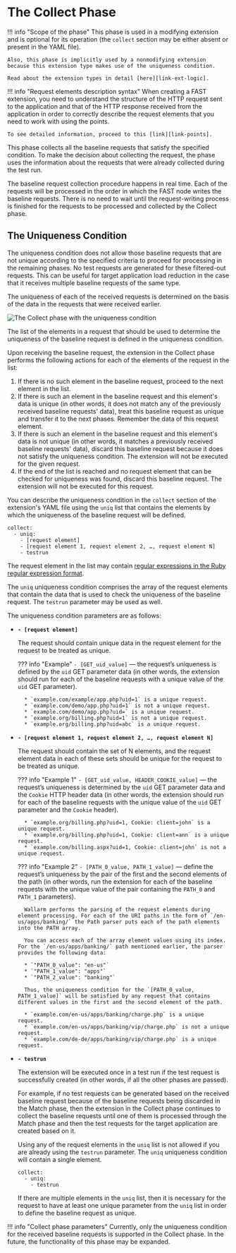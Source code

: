 [link-points]:          points/intro.md
[link-ruby-regexp]:     http://ruby-doc.org/core-2.6.1/doc/regexp_rdoc.html
[link-ext-logic]:       logic.md

[img-collect-uniq]:    ../../images/fast/dsl/en/phases/collect-uniq.png

# The Collect Phase

!!! info "Scope of the phase"
    This phase is used in a modifying extension and is optional for its operation (the `collect` section may be either absent or present in the YAML file).
    
    Also, this phase is implicitly used by a nonmodifying extension because this extension type makes use of the uniqueness condition.
    
    Read about the extension types in detail [here][link-ext-logic].

!!! info "Request elements description syntax"
    When creating a FAST extension, you need to understand the structure of the HTTP request sent to the application and that of the HTTP response received from the application in order to correctly describe the request elements that you need to work with using the points.
    
    To see detailed information, proceed to this [link][link-points].

 This phase collects all the baseline requests that satisfy the specified condition. To make the decision about collecting the request, the phase uses the information about the requests that were already collected during the test run.

The baseline request collection procedure happens in real time. Each of the requests will be processed in the order in which the FAST node writes the baseline requests. There is no need to wait until the request-writing process is finished for the requests to be processed and collected by the Collect phase.

## The Uniqueness Condition

The uniqueness condition does not allow those baseline requests that are not unique according to the specified criteria to proceed for processing in the remaining phases. No test requests are generated for these filtered-out requests. This can be useful for target application load reduction in the case that it receives multiple baseline requests of the same type.

The uniqueness of each of the received requests is determined on the basis of the data in the requests that were received earlier.

![The Collect phase with the uniqueness condition][img-collect-uniq]

The list of the elements in a request that should be used to determine the uniqueness of the baseline request is defined in the uniqueness condition.

Upon receiving the baseline request, the extension in the Collect phase performs the following actions for each of the elements of the request in the list:
1. If there is no such element in the baseline request, proceed to the next element in the list.
2. If there is such an element in the baseline request and this element's data is unique (in other words, it does not match any of the previously received baseline requests' data), treat this baseline request as unique and transfer it to the next phases. Remember the data of this request element.
3. If there is such an element in the baseline request and this element's data is not unique (in other words, it matches a previously received baseline requests' data), discard this baseline request because it does not satisfy the uniqueness condition. The extension will not be executed for the given request.
4. If the end of the list is reached and no request element that can be checked for uniqueness was found, discard this baseline request. The extension will not be executed for this request.

You can describe the uniqueness condition in the `collect` section of the extension's YAML file using the `uniq` list that contains the elements by which the uniqueness of the baseline request will be defined.

```
collect:
  - uniq:
    - [request element]
    - [request element 1, request element 2, …, request element N]
    - testrun
```  

The request element in the list may contain [regular expressions in the Ruby regular expression format][link-ruby-regexp].

The `uniq` uniqueness condition comprises the array of the request elements that contain the data that is used to check the uniqueness of the baseline request. The `testrun` parameter may be used as well.

The uniqueness condition parameters are as follows:

* **`- [request element]`**
    
    The request should contain unique data in the request element for the request to be treated as unique.
    
    ??? info "Example"
        `- [GET_uid_value]` — the request’s uniqueness is defined by the `uid` GET parameter data (in other words, the extension should run for each of the baseline requests with a unique value of the `uid` GET parameter).

        * `example.com/example/app.php?uid=1` is a unique request.
        * `example.com/demo/app.php?uid=1` is not a unique request.
        * `example.com/demo/app.php?uid=` is a unique request.
        * `example.org/billing.php?uid=1` is not a unique request.
        * `example.org/billing.php?uid=abc` is a unique request.

* **`- [request element 1, request element 2, …, request element N]`**
    
    The request should contain the set of N elements, and the request element data in each of these sets should be unique for the request to be treated as unique.
    
    ??? info "Example 1"
        `- [GET_uid_value, HEADER_COOKIE_value]` — the request’s uniqueness is determined by the `uid` GET parameter data and the `Cookie` HTTP header data (in other words, the extension should run for each of the baseline requests with the unique value of the `uid` GET parameter and the `Cookie` header).

        * `example.org/billing.php?uid=1, Cookie: client=john` is a unique request.
        * `example.org/billing.php?uid=1, Cookie: client=ann` is a unique request.
        * `example.com/billing.aspx?uid=1, Cookie: client=john` is not a unique request.
    
    ??? info "Example 2"
        `- [PATH_0_value, PATH_1_value]` — define the request’s uniqueness by the pair of the first and the second elements of the path (in other words, run the extension for each of the baseline requests with the unique value of the pair containing the `PATH_0` and `PATH_1` parameters).
            
        Wallarm performs the parsing of the request elements during element processing. For each of the URI paths in the form of `/en-us/apps/banking/` the Path parser puts each of the path elements into the PATH array.
            
        You can access each of the array element values using its index. For the `/en-us/apps/banking/` path mentioned earlier, the parser provides the following data:

        * `"PATH_0_value": "en-us"`
        * `"PATH_1_value": "apps"`
        * `"PATH_2_value": "banking"`
            
        Thus, the uniqueness condition for the `[PATH_0_value, PATH_1_value]` will be satisfied by any request that contains different values in the first and the second element of the path.

        * `example.com/en-us/apps/banking/charge.php` is a unique request.
        * `example.com/en-us/apps/banking/vip/charge.php` is not a unique request.
        * `example.com/de-de/apps/banking/vip/charge.php` is a unique request.
    
* **`- testrun`**
    
    The extension will be executed once in a test run if the test request is successfully created (in other words, if all the other phases are passed).
    
    For example, if no test requests can be generated based on the received baseline request because of the baseline requests being discarded in the Match phase, then the extension in the Collect phase continues to collect the baseline requests until one of them is processed through the Match phase and then the test requests for the target application are created based on it.
    
    Using any of the request elements in the `uniq` list is not allowed if you are already using the `testrun` parameter. The `uniq` uniqueness condition will contain a single element.
    
    ```
    collect:
      - uniq:
        - testrun 
    ```
    
    If there are multiple elements in the `uniq` list, then it is necessary for the request to have at least one unique parameter from the `uniq` list in order to define the baseline request as unique. 



!!! info "Collect phase parameters"
    Currently, only the uniqueness condition for the received baseline requests is supported in the Collect phase. In the future, the functionality of this phase may be expanded.
    